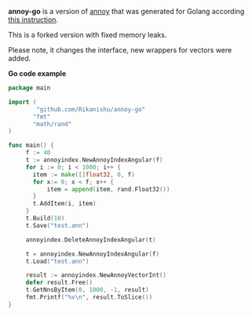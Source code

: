 
**annoy-go** is a version of [annoy](https://github.com/spotify/annoy/) that was generated for Golang according [this instruction](https://github.com/spotify/annoy/blob/master/README_GO.rst).

This is a forked version with fixed memory leaks.

Please note, it changes the interface, new wrappers for vectors were added.

__Go code example__

```go
package main

import (
	    "github.com/Rikanishu/annoy-go"
       "fmt"
       "math/rand"
)

func main() {
     f := 40
     t := annoyindex.NewAnnoyIndexAngular(f)
     for i := 0; i < 1000; i++ {
       item := make([]float32, 0, f)
       for x:= 0; x < f; x++ {
           item = append(item, rand.Float32())
       }
       t.AddItem(i, item)
     }
     t.Build(10)
     t.Save("test.ann")

     annoyindex.DeleteAnnoyIndexAngular(t)

     t = annoyindex.NewAnnoyIndexAngular(f)
     t.Load("test.ann")

	 result := annoyindex.NewAnnoyVectorInt()
	 defer result.Free()
     t.GetNnsByItem(0, 1000, -1, result)
     fmt.Printf("%v\n", result.ToSlice())
}
```

